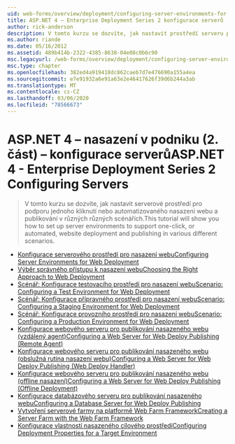 ```yaml
---
uid: web-forms/overview/deployment/configuring-server-environments-for-web-deployment/index
title: ASP.NET 4 – Enterprise Deployment Series 2 konfigurace serverů | Microsoft Docs
author: rick-anderson
description: V tomto kurzu se dozvíte, jak nastavit prostředí serveru pro podporu jednoho nebo automatizovaného nasazení webu a publikování v různých Scen...
ms.author: riande
ms.date: 05/16/2012
ms.assetid: 489b414b-2322-4385-8638-04e08c0b6c90
msc.legacyurl: /web-forms/overview/deployment/configuring-server-environments-for-web-deployment
msc.type: chapter
ms.openlocfilehash: 382ed4a919418dc862caeb7d7e476690a155a4ea
ms.sourcegitcommit: e7e91932a6e91a63e2e46417626f39d6b244a3ab
ms.translationtype: MT
ms.contentlocale: cs-CZ
ms.lasthandoff: 03/06/2020
ms.locfileid: "78566673"
---
```

# <a name="aspnet-4---enterprise-deployment-series-2-configuring-servers"></a><span data-ttu-id="732f1-103">ASP.NET 4 – nasazení v podniku (2. část) – konfigurace serverů</span><span class="sxs-lookup"><span data-stu-id="732f1-103">ASP.NET 4 - Enterprise Deployment Series 2 Configuring Servers</span></span>

> <span data-ttu-id="732f1-104">V tomto kurzu se dozvíte, jak nastavit serverové prostředí pro podporu jednoho kliknutí nebo automatizovaného nasazení webu a publikování v různých různých scénářích.</span><span class="sxs-lookup"><span data-stu-id="732f1-104">This tutorial will show you how to set up server environments to support one-click, or automated, website deployment and publishing in various different scenarios.</span></span>

- [<span data-ttu-id="732f1-105">Konfigurace serverového prostředí pro nasazení webu</span><span class="sxs-lookup"><span data-stu-id="732f1-105">Configuring Server Environments for Web Deployment</span></span>](configuring-server-environments-for-web-deployment.md)
- [<span data-ttu-id="732f1-106">Výběr správného přístupu k nasazení webu</span><span class="sxs-lookup"><span data-stu-id="732f1-106">Choosing the Right Approach to Web Deployment</span></span>](choosing-the-right-approach-to-web-deployment.md)
- [<span data-ttu-id="732f1-107">Scénář: Konfigurace testovacího prostředí pro nasazení webu</span><span class="sxs-lookup"><span data-stu-id="732f1-107">Scenario: Configuring a Test Environment for Web Deployment</span></span>](scenario-configuring-a-test-environment-for-web-deployment.md)
- [<span data-ttu-id="732f1-108">Scénář: Konfigurace přípravného prostředí pro nasazení webu</span><span class="sxs-lookup"><span data-stu-id="732f1-108">Scenario: Configuring a Staging Environment for Web Deployment</span></span>](scenario-configuring-a-staging-environment-for-web-deployment.md)
- [<span data-ttu-id="732f1-109">Scénář: Konfigurace provozního prostředí pro nasazení webu</span><span class="sxs-lookup"><span data-stu-id="732f1-109">Scenario: Configuring a Production Environment for Web Deployment</span></span>](scenario-configuring-a-production-environment-for-web-deployment.md)
- [<span data-ttu-id="732f1-110">Konfigurace webového serveru pro publikování nasazeného webu (vzdálený agent)</span><span class="sxs-lookup"><span data-stu-id="732f1-110">Configuring a Web Server for Web Deploy Publishing (Remote Agent)</span></span>](configuring-a-web-server-for-web-deploy-publishing-remote-agent.md)
- [<span data-ttu-id="732f1-111">Konfigurace webového serveru pro publikování nasazeného webu (obslužná rutina nasazení webu)</span><span class="sxs-lookup"><span data-stu-id="732f1-111">Configuring a Web Server for Web Deploy Publishing (Web Deploy Handler)</span></span>](configuring-a-web-server-for-web-deploy-publishing-web-deploy-handler.md)
- [<span data-ttu-id="732f1-112">Konfigurace webového serveru pro publikování nasazeného webu (offline nasazení)</span><span class="sxs-lookup"><span data-stu-id="732f1-112">Configuring a Web Server for Web Deploy Publishing (Offline Deployment)</span></span>](configuring-a-web-server-for-web-deploy-publishing-offline-deployment.md)
- [<span data-ttu-id="732f1-113">Konfigurace databázového serveru pro publikování nasazeného webu</span><span class="sxs-lookup"><span data-stu-id="732f1-113">Configuring a Database Server for Web Deploy Publishing</span></span>](configuring-a-database-server-for-web-deploy-publishing.md)
- [<span data-ttu-id="732f1-114">Vytvoření serverové farmy na platformě Web Farm Framework</span><span class="sxs-lookup"><span data-stu-id="732f1-114">Creating a Server Farm with the Web Farm Framework</span></span>](creating-a-server-farm-with-the-web-farm-framework.md)
- [<span data-ttu-id="732f1-115">Konfigurace vlastností nasazeného cílového prostředí</span><span class="sxs-lookup"><span data-stu-id="732f1-115">Configuring Deployment Properties for a Target Environment</span></span>](configuring-deployment-properties-for-a-target-environment.md)
